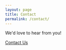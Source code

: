 ```yaml
---
layout: page
title: Contact
permalink: /contact/
---
```


We'd love to hear from you!

<a class="button secondary" href="mailto:hello@poetryfactory.xyz?subject=Poetic%20Inquiry">Contact Us</a>